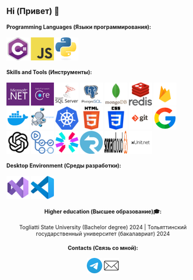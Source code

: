 ## Hi (Привет) 👋

<h4>Programming Languages (Языки программирования): </h4>
<p align="left">
	 <img style="margin: auto;" src="./resources/c_sharp_logo.webp" alt=cplusplus width="60" height="60"/>
	 <img style="margin: auto;" src="./resources/JavaScript_logo.png" alt=c width="60" height="60"/>
	 <img style="margin: auto;" src="./resources/Python_logo.png" alt=python width="60" height="60"/>
</p>

<h4>Skills and Tools (Инструменты): </h4>
<p align="left">
	<img style="margin: auto;" src="./resources/dotnet_logo.png" alt=dotnet width="60" height="60"/> 
	<img style="margin: auto;" src="./resources/ef_logo.png" alt=EntityFramework width="60" height="60"/>
	<img style="margin: auto;" src="./resources/sql_server_logo.png" alt=SQL_Server width="60" height="60"/>
	<img style="margin: auto;" src="./resources/postgresql_logo.png" alt=PostgreSQL width="60" height="60"/>
	<img style="margin: auto;" src="./resources/Mongodb_logo.webp" alt=MongoDB width="60" height="60"/>
	<img style="margin: auto;" src="./resources/redis_logo.png" alt=Redis width="60" height="60"/>
	<img style="margin: auto;" src="./resources/Firebase_logo.webp" alt=Firebase width="60" height="60"/>
	<img style="margin: auto;" src="./resources/docker_logo.webp" alt=Docker width="60" height="60"/> 
	<img style="margin: auto;" src="./resources/docker_compose_logo.png" alt=Docker_Compose width="60" height="60"/> 
	<img style="margin: auto;" src="./resources/Kubernetes_logo.png" alt=Kubernetes width="60" height="60"/> 
	<img style="margin: auto;" src="./resources/HTML5_logo.png" alt=HTML width="60" height="60"/> 
	<img style="margin: auto;" src="./resources/css_logo.png" alt=CSS width="60" height="60"/>   
	<img style="margin: auto;" src="./resources/git_logo.png" alt=git width="60" height="60"/> 
	<img style="margin: auto;" src="./resources/google_logo.png" alt=Google width="60" height="60"/>
	<img style="margin: auto;" src="./resources/ChatGPT_logo.png" alt=CharGPT width="60" height="60"/>
	<img style="margin: auto;" src="./resources/guthubActions_logo.png" alt=GitHub_Actions width="60" height="60"/> 
	<img style="margin: auto;" src="./resources/jwt_logo.svg" alt=JWT width="60" height="60"/>   
	<img style="margin: auto;" src="./resources/signar_logo.png" alt=SignalR width="60" height="60"/> 
	<img style="margin: auto;" src="./resources/sonarcloud_logo.svg" alt=SonarCloud width="60" height="60"/>  
	<img style="margin: auto;" src="./resources/xunit_logo.png" alt=xUnit width="60" height="60"/> 
</p>

<h4>Desktop Environment (Среды разработки): </h4>
<p align="left">
	<img style="margin: auto;" src="./resources/vs_logo.png" alt=Visual_Studio width="60" height="60"/>
	<img style="margin: auto;" src="./resources/vsc_logo.png" alt=isual_Studio_Code width="60" height="60"/>
</p>

<h4 align="center"> Higher education (Высшее образование)🎓:</h4>
<p align="center">
  	Togliatti State University (Bachelor degree) 2024 | Тольяттинский государственный университет (бакалавриат) 2024
</p>

<h4 align="center">Contacts (Связь со мной): </h4>
<p align="center">
	<a href=https://t.me/rick_biuick target="blank"><img align="center" src=./resources/Telegram_logo.webp alt="Telegram" height="40" width="40" /></a>
	<a href="mailto:roman.shubin2001@mail.ru" target="blank"><img align="center" src=./resources/mail_logo.png alt=Email height="40" width="40" /></a>
</p>
